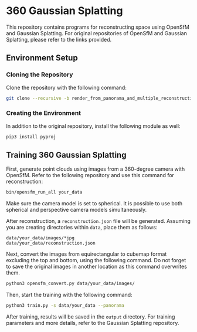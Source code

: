 
# 360 Gaussian Splatting

This repository contains programs for reconstructing space using OpenSfM and Gaussian Splatting. For original repositories of OpenSfM and Gaussian Splatting, please refer to the links provided.

## Environment Setup

### Cloning the Repository

Clone the repository with the following command:

```bash
git clone --recursive -b render_from_panorama_and_multiple_reconstruction https://github.com/inuex35/360-gaussian-splatting
```

### Creating the Environment

In addition to the original repository, install the following module as well:

```bash
pip3 install pyproj
```

## Training 360 Gaussian Splatting

First, generate point clouds using images from a 360-degree camera with OpenSfM. Refer to the following repository and use this command for reconstruction:

```bash
bin/opensfm_run_all your_data
```

Make sure the camera model is set to spherical. It is possible to use both spherical and perspective camera models simultaneously.

After reconstruction, a `reconstruction.json` file will be generated. Assuming you are creating directories within `data`, place them as follows:

```
data/your_data/images/*jpg
data/your_data/reconstruction.json
```

Next, convert the images from equirectangular to cubemap format excluding the top and bottom, using the following command. Do not forget to save the original images in another location as this command overwrites them.

```bash
python3 opensfm_convert.py data/your_data/images/
```

Then, start the training with the following command:

```bash
python3 train.py -s data/your_data --panorama
```

After training, results will be saved in the `output` directory. For training parameters and more details, refer to the Gaussian Splatting repository.
